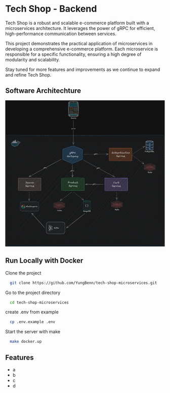 # Tech Shop - Backend

Tech Shop is a robust and scalable e-commerce platform built with a microservices architecture. It leverages the power of gRPC for efficient, high-performance communication between services.

This project demonstrates the practical application of microservices in developing a comprehensive e-commerce platform. Each microservice is responsible for a specific functionality, ensuring a high degree of modularity and scalability.

Stay tuned for more features and improvements as we continue to expand and refine Tech Shop.

## Software Architechture

![tech-shop-architechture](tech-shop-architechture.png)

## Run Locally with Docker

Clone the project

```bash
  git clone https://github.com/YungBenn/tech-shop-microservices.git
```

Go to the project directory

```bash
  cd tech-shop-microservices
```

create .env from example

```bash
  cp .env.example .env
```

Start the server with make

```bash
  make docker.up
```

## Features

-   a
-   b
-   c
-   d

